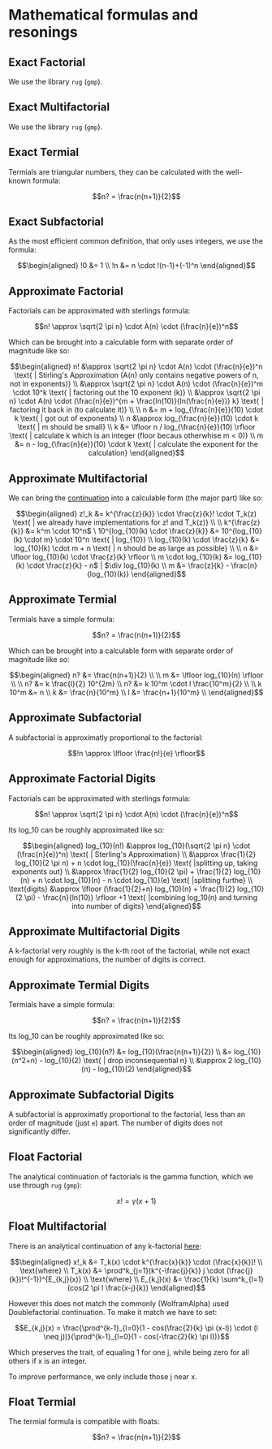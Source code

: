 # Mathematical formulas and resonings
## Exact Factorial
We use the library `rug` (`gmp`).
## Exact Multifactorial
We use the library `rug` (`gmp`).
## Exact Termial
Termials are triangular numbers, they can be calculated with the well-known formula:
```math
n? = \frac{n(n+1)}{2}
```
## Exact Subfactorial
As the most efficient common definition, that only uses integers, we use the formula:
```math
\begin{aligned}
!0 &= 1 \\
!n &= n \cdot !(n-1)+(-1)^n
\end{aligned}
```
## Approximate Factorial
Factorials can be approximated with sterlings formula:
```math
n! \approx \sqrt{2 \pi n} \cdot A(n) \cdot (\frac{n}{e})^n
```
Which can be brought into a calculable form with separate order of magnitude like so:
```math
\begin{aligned}
n! &\approx \sqrt{2 \pi n} \cdot A(n) \cdot (\frac{n}{e})^n \text{ | Stirling's Approximation (A(n) only contains negative powers of n, not in exponents)} \\
   &\approx \sqrt{2 \pi n} \cdot A(n) \cdot (\frac{n}{e})^m \cdot 10^k \text{ | factoring out the 10 exponent (k)} \\
   &\approx \sqrt{2 \pi n} \cdot A(n) \cdot (\frac{n}{e})^{m + \frac{ln(10)}{ln(\frac{n}{e})} k} \text{ | factoring it back in (to calculate it)} \\
\\
n &= m + log_{\frac{n}{e}}(10) \cdot k \text{ | got out of exponents} \\
n &\approx log_{\frac{n}{e}}(10) \cdot k \text{ | m should be small} \\
k &= \lfloor n / log_{\frac{n}{e}}(10) \rfloor \text{ | calculate k which is an integer (floor becaus otherwhise m < 0)} \\
m &= n - log_{\frac{n}{e}}(10) \cdot k \text{ | calculate the exponent for the calculation}
\end{aligned}
```
## Approximate Multifactorial
We can bring the [continuation](#float-multifactorial) into a calculable form (the major part) like so:
```math
\begin{aligned}
z!_k &= k^{\frac{z}{k}} \cdot \frac{z}{k}! \cdot T_k(z) \text{ | we already have implementations for z! and T_k(z)} \\
\\
k^{\frac{z}{k}} &= k^m \cdot 10^n$ \
10^{log_{10}(k) \cdot \frac{z}{k}} &= 10^{log_{10}(k) \cdot m} \cdot 10^n \text{ | log_{10}} \\
log_{10}(k) \cdot \frac{z}{k} &= log_{10}(k) \cdot m + n \text{ | n should be as large as possible} \\
\\
n &= \lfloor log_{10}(k) \cdot \frac{z}{k} \rfloor \\

m \cdot log_{10}(k) &= log_{10}(k) \cdot \frac{z}{k} - n$ | $\div log_{10}(k) \\
m &= \frac{z}{k} - \frac{n}{log_{10}(k)}
\end{aligned}
```
## Approximate Termial
Termials have a simple formula:
```math
n? = \frac{n(n+1)}{2}
```
Which can be brought into a calculable form with separate order of magnitude like so:
```math
\begin{aligned}
n? &= \frac{n(n+1)}{2} \\
\\
m &= \lfloor log_{10}(n) \rfloor \\
\\
n? &= k \frac{l}{2} 10^{2m} \\
n? &= k 10^m \cdot l \frac{10^m}{2} \\
\\
k 10^m &= n \\
k &= \frac{n}{10^m} \\
l &= \frac{n+1}{10^m} \\
\end{aligned}
```
## Approximate Subfactorial
A subfactorial is approximatly proportional to the factorial:
```math
!n \approx \lfloor \frac{n!}{e} \rfloor
```
## Approximate Factorial Digits
Factorials can be approximated with sterlings formula:
```math
n! \approx \sqrt{2 \pi n} \cdot A(n) \cdot (\frac{n}{e})^n
```
Its log_10 can be roughly approximated like so:
```math
\begin{aligned}
log_{10}(n!) &\approx log_{10}(\sqrt{2 \pi n} \cdot (\frac{n}{e})^n) \text{ | Sterling's Approximation} \\
           &\approx \frac{1}{2} log_{10}(2 \pi n) + n \cdot log_{10}(\frac{n}{e}) \text{ |splitting up, taking exponents out} \\
           &\approx \frac{1}{2} log_{10}(2 \pi) + \frac{1}{2} log_{10}(n) + n \cdot log_{10}(n) - n \cdot log_{10}(e) \text{ |splitting furthe} \\
\text{digits} &\approx \lfloor (\frac{1}{2}+n) log_{10}(n) + \frac{1}{2} log_{10}(2 \pi) - \frac{n}{ln(10)} \rfloor +1 \text{ |combining log_10(n) and turning into number of digits}
\end{aligned}
```
## Approximate Multifactorial Digits
A k-factorial very roughly is the k-th root of the factorial, while not exact enough for approximations, the number of digits is correct.
## Approximate Termial Digits
Termials have a simple formula:
```math
n? = \frac{n(n+1)}{2}
```
Its log_10 can be roughly approximated like so:
```math
\begin{aligned}
log_{10}(n?) &= log_{10}(\frac{n(n+1)}{2}) \\
           &= log_{10}(n^2+n) - log_{10}(2) \text{ | drop inconsequential n} \\
          &\approx 2 log_{10}(n) - log_{10}(2)
\end{aligned}
```
## Approximate Subfactorial Digits
A subfactorial is approximatly proportional to the factorial, less than an order of magnitude (just `e`) apart.
The number of digits does not significantly differ.
## Float Factorial
The analytical continuation of factorials is the gamma function, which we use through `rug` (`gmp`):
```math
x! = \gamma(x+1)
```
## Float Multifactorial
There is an analytical continuation of any k-factorial [here](https://math.stackexchange.com/questions/3488791/define-the-triple-factorial-n-as-a-continuous-function-for-n-in-mathbb/3488935#3488935): 
```math
\begin{aligned}
x!_k &= T_k(x) \cdot k^{\frac{x}{k}} \cdot (\frac{x}{k})! \\
\text{where} \\
T_k(x) &= \prod^k_{j=1}(k^{-\frac{j}{k}} j \cdot (\frac{j}{k})!^{-1})^{E_{k,j}(x)} \\
\text{where} \\
E_{k,j}(x) &= \frac{1}{k} \sum^k_{l=1}(cos(2 \pi l \frac{x-j}{k})
\end{aligned}
```
However this does not match the commonly (WolframAlpha) used Doublefactorial continuation.
To make it match we have to set:
```math
E_{k,j}(x) = \frac{\prod^{k-1}_{l=0}(1 - cos(\frac{2}{k} \pi (x-l)) \cdot (l \neq j))}{\prod^{k-1}_{l=0}(1 - cos(-\frac{2}{k} \pi l))}
```
Which preserves the trait, of equaling 1 for one j, while being zero for all others if x is an integer.

To improve performance, we only include those j near x.
## Float Termial
The termial formula is compatible with floats:
```math
n? = \frac{n(n+1)}{2}
```
